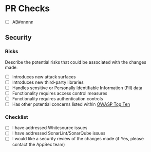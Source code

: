 # PR Checks

- [ ] AB#nnnnn

## Security

### Risks

Describe the potential risks that could be associated with the changes made:

- [ ] Introduces new attack surfaces
- [ ] Introduces new third-party libraries
- [ ] Handles sensitive or Personally Identifiable Information (PII) data
- [ ] Functionality requires access control measures
- [ ] Functionality requires authentication controls
- [ ] Has other potential concerns listed within [OWASP Top Ten](https://owasp.org/www-project-top-ten/)

### Checklist

- [ ] I have addressed Whitesource issues
- [ ] I have addressed SonarLint/SonarQube issues
- [ ] I would like a security review of the changes made (if Yes, please contact the AppSec team)
